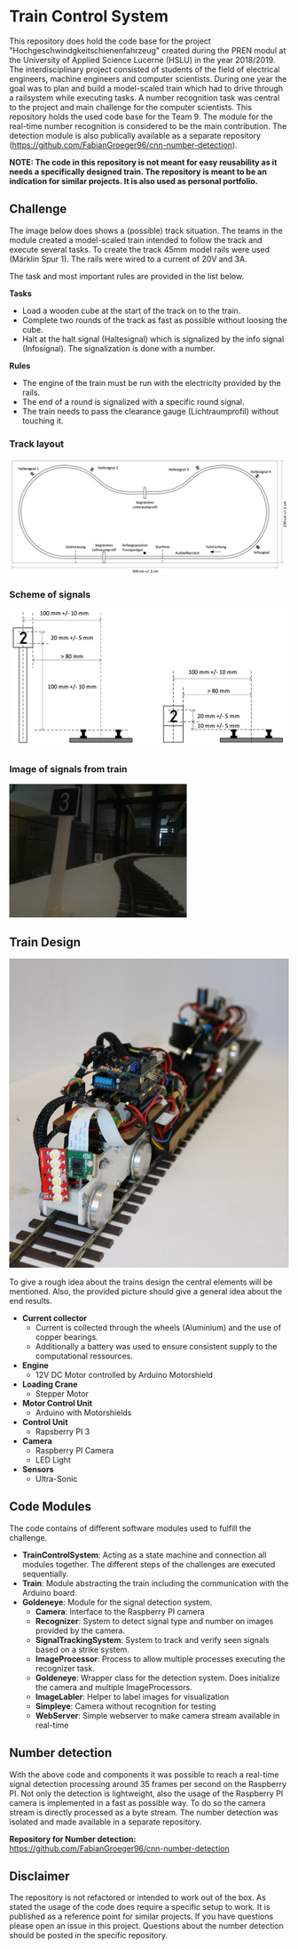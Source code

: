 # Train Control System

This repository does hold the code base for the project "Hochgeschwindgkeitschienenfahrzeug" created during the PREN modul at the University of Applied Science Lucerne (HSLU) in the year 2018/2019.
The interdisciplinary project consisted of students of the field of electrical engineers, machine engineers and computer scientists. During one year the goal was to plan and build a model-scaled train which had to drive through a railsystem while executing tasks.
A number recognition task was central to the project and main challenge for the computer scientists. This repository holds the used code base for the Team 9. The module for the real-time number recognition is considered to be the main contribution.
The detection module is also publically available as a separate repository (https://github.com/FabianGroeger96/cnn-number-detection).

**NOTE: The code in this repository is not meant for easy reusability as it needs a specifically designed train. The repository is meant to be an indication for similar projects. It is also used as personal portfolio.**



## Challenge

The image below does shows a (possible) track situation. The teams in the module created a model-scaled train intended to follow the track and execute several tasks.
To create the track 45mm model rails were used (Märklin Spur 1). The rails were wired to a current of 20V and 3A.

The task and most important rules are provided in the list below.

**Tasks**

- Load a wooden cube at the start of the track on to the train.
- Complete two rounds of the track as fast as possible without loosing the cube.
- Halt at the halt signal (Haltesignal) which is signalized by the info signal (Infosignal). The signalization is done with a number.

**Rules**

- The engine of the train must be run with the electricity provided by the rails.
- The end of a round is signalized with a specific round signal.
- The train needs to pass the clearance gauge (Lichtraumprofil) without touching it.


### Track layout

![Track](images/track.png)

### Scheme of signals

![Signals](images/signals_scheme.png)

### Image of signals from train

![Signals recorded](images/exp_info_three.jpg)

## Train Design

![Train Pren Team 9](images/train_cropped.JPG)

To give a rough idea about the trains design the central elements will be mentioned. Also, the provided picture should give a general idea about the end results.

- **Current collector**
    - Current is collected through the wheels (Aluminium) and the use of copper bearings.
    - Additionally a battery was used to ensure consistent supply to the computational ressources.
- **Engine**
    - 12V DC Motor controlled by Arduino Motorshield
- **Loading Crane**
    - Stepper Motor
- **Motor Control Unit**
    - Arduino with Motorshields
- **Control Unit**
    - Rapsberry PI 3
- **Camera**
    - Raspberry PI Camera
    - LED Light
- **Sensors**
    - Ultra-Sonic

## Code Modules

The code contains of different software modules used to fulfill the challenge.

- **TrainControlSystem**: Acting as a state machine and connection all modules together. The different steps of the challenges are executed sequentially.
- **Train**: Module abstracting the train including the communication with the Arduino board.   
- **Goldeneye**: Module for the signal detection system.
    - **Camera**: Interface to the Raspberry PI camera
    - **Recognizer**: System to detect signal type and number on images provided by the camera.
    - **SignalTrackingSystem**: System to track and verify seen signals based on a strike system.
    - **ImageProcessor**: Process to allow multiple processes executing the recognizer task. 
    - **Goldeneye**: Wrapper class for the detection system. Does initialize the camera and multiple ImageProcessors.
    - **ImageLabler**: Helper to label images for visualization
    - **Simpleye**: Camera without recognition for testing
    - **WebServer**: Simple webserver to make camera stream available in real-time
   
## Number detection

With the above code and components it was possible to reach a real-time signal detection processing around 35 frames per second on the Raspberry PI.
Not only the detection is lightweight, also the usage of the Raspberry PI camera is implemented in a fast as possible way. To do so the camera stream is directly processed as a byte stream.
The number detection was isolated and made available in a separate repository.

**Repository for Number detection:** https://github.com/FabianGroeger96/cnn-number-detection

## Disclaimer

The repository is not refactored or intended to work out of the box. As stated the usage of the code does require a specific setup to work.
It is published as a reference point for similar projects. If you have questions please open an issue in this project. Questions about the number detection should be posted in the specific repository.

